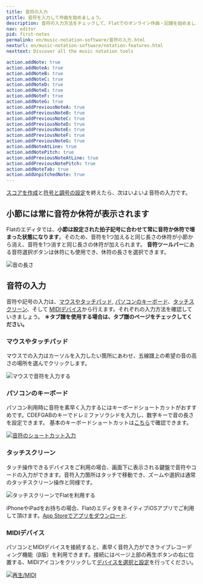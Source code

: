 ```yaml
---
title: 音符の入力
ptitle: 音符を入力して作曲を始めましょう。
description: 音符の入力方法をチェックして、Flatでのオンライン作曲・記譜を始めましょう。
nav: editor
pid: first-notes
permalink: en/music-notation-software/音符の入力.html
nexturl: en/music-notation-software/notation-features.html
nexttext: Discover all the music notation tools

action.addNote: true
action.addNoteA: true
action.addNoteB: true
action.addNoteC: true
action.addNoteD: true
action.addNoteE: true
action.addNoteF: true
action.addNoteG: true
action.addPreviousNoteA: true
action.addPreviousNoteB: true
action.addPreviousNoteC: true
action.addPreviousNoteD: true
action.addPreviousNoteE: true
action.addPreviousNoteF: true
action.addPreviousNoteG: true
action.addNoteAtLine: true
action.addNotePitch: true
action.addPreviousNoteAtLine: true
action.addPreviousNotePitch: true
action.addNoteTab: true
action.addUnpitchedNote: true
---
```


 [スコアを作成](/help/en/music-notation-software/create-your-first-music-score.html)と[符号と調号の設定](/help/en/music-notation-software/tutorial-key-time-signature.html)を終えたら、次はいよいよ音符の入力です。

## 小節には常に音符か休符が表示されます

Flatのエディタでは、**小節は設定された拍子記号に合わせて常に音符か休符で埋まった状態になります**。そのため、音符を1つ加えると同じ長さの休符が小節から消え、音符を1つ消すと同じ長さの休符が加えられます。
**音符ツールバー**にある音符選択ボタンは休符にも使用でき、休符の長さを選択できます。

![音の長さ](/help/assets/img/editor/tuto-concept-durations.gif)
<br>
## 音符の入力

音符や記号の入力は、[マウスやタッチパッド](#mouse-or-touchpad), [パソコンのキーボード](#device-keyboard)、[タッチスクリーン](#touchscreen)、そして [MIDIデバイス](#midi-devices)から行えます。それぞれの入力方法を確認していきましょう。
**＊タブ譜を使用する場合は、タブ譜のページをチェックしてください。**
<br>
### マウスやタッチパッド

マウスでの入力はカーソルを入力したい箇所にあわせ、五線譜上の希望の音の高さの場所を選んでクリックします。

![マウスで音符を入力する](/help/assets/img/editor/editor-first-notes-mouse.gif?1)
<br>
### パソコンのキーボード

パソコン利用時に音符を素早く入力するにはキーボードショートカットがおすすめです。CDEFGABのキーでドレミファソラシドを入力し、数字キーで音の長さを設定できます。
基本のキーボードショートカットは[こちら](/help/en/music-notation-software/keyboard-shortcuts.html)で確認できます。

[![音符のショートカット入力](/help/assets/img/editor/basic-shortcuts.png)](/help/en/music-notation-software/keyboard-shortcuts.html)
<br>
### タッチスクリーン

タッチ操作できるデバイスをご利用の場合、画面下に表示される鍵盤で音符やコードの入力ができます。音符入力箇所はタッチで移動でき、ズームや選択は通常のタッチスクリーン操作と同様です。

![タッチスクリーンでFlatを利用する](/help/assets/img/editor/flat-ios-safari.png)

iPhoneやiPadをお持ちの場合、FlatのエディタをネイティブiOSアプリでご利用して頂けます。[App Storeでアプリをダウンロード](https://apps.apple.com/jp/app/flat-楽譜作成-編曲/id1177592149).
<br>
### MIDIデバイス

パソコンとMIDIデバイスを接続すると、素早く音符入力ができライブレコーディング機能（β版）を利用できます。接続にはページ上部の再生ボタンの右に位置する、MIDIアイコンをクリックして[デバイスを選択と設定](/help/en/music-notation-software/midistart.html)を行ってください。

[![再生/MIDI](/help/assets/img/editor/playback-midi.png)](/help/en/music-notation-software/midistart.html)